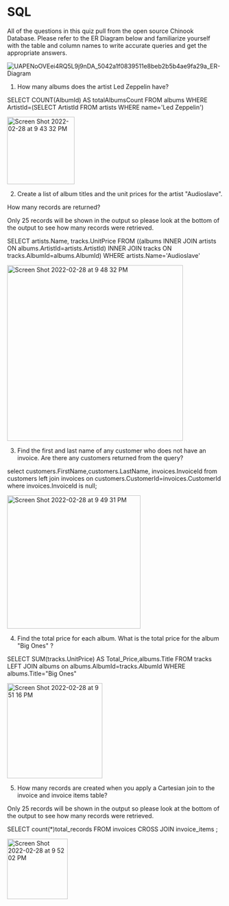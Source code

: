 # SQL



All of the questions in this
quiz pull from the open source Chinook Database. Please refer to the ER Diagram below and familiarize yourself with the table and
column names to write accurate queries and get the appropriate
answers.

![UAPENoOVEei4RQ5L9j9nDA_5042a1f0839511e8beb2b5b4ae9fa29a_ER-Diagram](https://user-images.githubusercontent.com/25523756/156111665-984e609b-190c-48ba-8748-77167d43bad6.png)


1. How many albums does the artist Led Zeppelin have? 

SELECT  COUNT(AlbumId) AS totalAlbumsCount FROM albums 
WHERE ArtistId=(SELECT ArtistId FROM artists WHERE name='Led Zeppelin')

<img width="157" alt="Screen Shot 2022-02-28 at 9 43 32 PM" src="https://user-images.githubusercontent.com/25523756/156112997-da706860-df7f-4fcb-b376-61941133bfeb.png">





2. Create a list of album titles and the unit prices for the artist "Audioslave".

How many records are returned?

Only 25 records will be shown in the output so please look at the bottom of the output to see how many records were retrieved.


SELECT artists.Name, tracks.UnitPrice FROM 
((albums INNER JOIN artists ON albums.ArtistId=artists.ArtistId)
INNER JOIN tracks ON tracks.AlbumId=albums.AlbumId)
WHERE artists.Name='Audioslave'

<img width="410" alt="Screen Shot 2022-02-28 at 9 48 32 PM" src="https://user-images.githubusercontent.com/25523756/156112979-bb508d6d-2032-4e18-961e-2bffb9ef915a.png">






3. Find the first and last name of any customer who
does not have an invoice. Are there any customers returned from the query?  

select customers.FirstName,customers.LastName,
invoices.InvoiceId
from customers left join invoices
on customers.CustomerId=invoices.CustomerId
where invoices.InvoiceId is null;

<img width="311" alt="Screen Shot 2022-02-28 at 9 49 31 PM" src="https://user-images.githubusercontent.com/25523756/156112934-a10e748b-9a30-4d8d-bf07-8db6d64ebefc.png">






4. Find the total price for each album.
What is the total price for the album "Big Ones" ?


SELECT SUM(tracks.UnitPrice) AS Total_Price,albums.Title FROM tracks
LEFT JOIN albums on albums.AlbumId=tracks.AlbumId 
WHERE albums.Title="Big Ones"

<img width="222" alt="Screen Shot 2022-02-28 at 9 51 16 PM" src="https://user-images.githubusercontent.com/25523756/156112894-ad838909-505f-4456-99c2-05f2019a7fc4.png">






5. How many records are created when you apply a Cartesian join to the invoice and invoice items table?

Only 25 records will be shown in the output so please look at the bottom of the output to see how many records were retrieved.

SELECT  count(*)total_records FROM invoices CROSS JOIN invoice_items ;

<img width="141" alt="Screen Shot 2022-02-28 at 9 52 02 PM" src="https://user-images.githubusercontent.com/25523756/156112853-1111486b-f5a6-49a8-afa4-0a04afcdd447.png">












